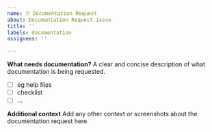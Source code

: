 ```yaml
---
name: 🗎 Documentation Request
about: Documentation Request issue
title: ''
labels: documentation
assignees: ''

---
```


**What needs documentation?**
A clear and concise description of what documentation is being requested. 

* [ ] eg help files
* [ ] checklist
* [ ] ...

**Additional context**
Add any other context or screenshots about the documentation request here.

